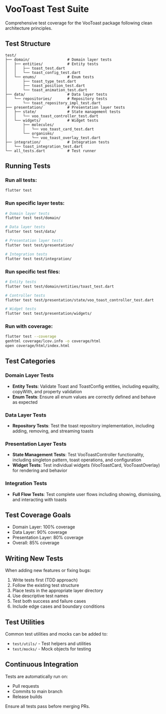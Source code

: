 # VooToast Test Suite

Comprehensive test coverage for the VooToast package following clean architecture principles.

## Test Structure

```
test/
├── domain/                 # Domain layer tests
│   ├── entities/           # Entity tests
│   │   ├── toast_test.dart
│   │   └── toast_config_test.dart
│   └── enums/              # Enum tests
│       ├── toast_type_test.dart
│       ├── toast_position_test.dart
│       └── toast_animation_test.dart
├── data/                   # Data layer tests
│   └── repositories/       # Repository tests
│       └── toast_repository_impl_test.dart
├── presentation/           # Presentation layer tests
│   ├── state/              # State management tests
│   │   └── voo_toast_controller_test.dart
│   └── widgets/            # Widget tests
│       ├── molecules/
│       │   └── voo_toast_card_test.dart
│       └── organisms/
│           └── voo_toast_overlay_test.dart
├── integration/            # Integration tests
│   └── toast_integration_test.dart
└── all_tests.dart          # Test runner
```

## Running Tests

### Run all tests:
```bash
flutter test
```

### Run specific layer tests:
```bash
# Domain layer tests
flutter test test/domain/

# Data layer tests
flutter test test/data/

# Presentation layer tests
flutter test test/presentation/

# Integration tests
flutter test test/integration/
```

### Run specific test files:
```bash
# Entity tests
flutter test test/domain/entities/toast_test.dart

# Controller tests
flutter test test/presentation/state/voo_toast_controller_test.dart

# Widget tests
flutter test test/presentation/widgets/
```

### Run with coverage:
```bash
flutter test --coverage
genhtml coverage/lcov.info -o coverage/html
open coverage/html/index.html
```

## Test Categories

### Domain Layer Tests
- **Entity Tests**: Validate Toast and ToastConfig entities, including equality, copyWith, and property validation
- **Enum Tests**: Ensure all enum values are correctly defined and behave as expected

### Data Layer Tests
- **Repository Tests**: Test the toast repository implementation, including adding, removing, and streaming toasts

### Presentation Layer Tests
- **State Management Tests**: Test VooToastController functionality, including singleton pattern, toast operations, and configuration
- **Widget Tests**: Test individual widgets (VooToastCard, VooToastOverlay) for rendering and behavior

### Integration Tests
- **Full Flow Tests**: Test complete user flows including showing, dismissing, and interacting with toasts

## Test Coverage Goals

- Domain Layer: 100% coverage
- Data Layer: 90% coverage
- Presentation Layer: 80% coverage
- Overall: 85% coverage

## Writing New Tests

When adding new features or fixing bugs:

1. Write tests first (TDD approach)
2. Follow the existing test structure
3. Place tests in the appropriate layer directory
4. Use descriptive test names
5. Test both success and failure cases
6. Include edge cases and boundary conditions

## Test Utilities

Common test utilities and mocks can be added to:
- `test/utils/` - Test helpers and utilities
- `test/mocks/` - Mock objects for testing

## Continuous Integration

Tests are automatically run on:
- Pull requests
- Commits to main branch
- Release builds

Ensure all tests pass before merging PRs.